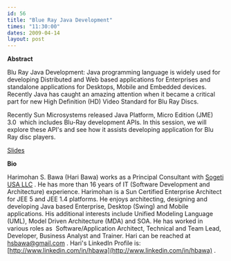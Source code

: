```yaml
---
id: 56
title: "Blue Ray Java Development"
times: "11:30:00"
dates: 2009-04-14
layout: post
---
```

 **Abstract**

Blu Ray Java Development: Java programming language is widely used for developing Distributed and Web based applications for Enterprises and standalone applications for Desktops, Mobile and Embedded devices. Recently Java has caught an amazing attention when it became a critical part for new High Definition (HD) Video Standard for Blu Ray Discs.  
  
Recently Sun Microsystems released Java Platform, Micro Edition (JME) 3.0&nbsp; which includes Blu-Ray development APIs. In this session, we will explore these API's and see how it assists developing application for Blu Ray disc players.

[Slides](downloads/BluRay-Development.pdf)

**Bio**

Harimohan S. Bawa (Hari Bawa) works as a Principal Consultant with [Sogeti USA LLC](http://us.sogeti.com/) . He has more than 16 years of IT (Software Development and Architecture) experience. Harimohan is a Sun Certified Enterprise Architect&nbsp; for JEE 5 and JEE 1.4 platforms. He enjoys architecting, designing and developing Java based Enterprise, Desktop (Swing) and Mobile applications. His additional interests include Unified Modeling Language (UML), Model Driven Architecture (MDA) and SOA. He has worked in various roles as&nbsp; Software/Application Architect, Technical and Team Lead, Developer, Business Analyst and Trainer. Hari can be reached at [hsbawa@gmail.com](mailto:hsbawa@gmail.com) . Hari's LinkedIn Profile is: [http://www.linkedin.com/in/hbawa](http://www.linkedin.com/in/hbawa) .

